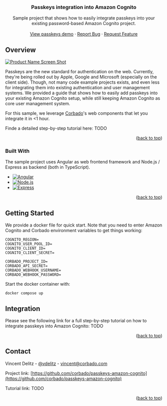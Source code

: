 <a name="readme-top"></a>

<!-- PROJECT LOGO -->
<br />
<div align="center">
  <h3 align="center">Passkeys integration into Amazon Cognito</h3>

  <p align="center">
    Sample project that shows how to easily integrate passkeys into your existing password-based Amazon Cognito project.
    <br />
    <br />
    <a href="https://passkeys.eu">View passkeys demo</a>
    ·
    <a href="https://github.com/corbado/passkeys-amazon-cognito/issues">Report Bug</a>
    ·
    <a href="https://github.com/corbado/passkeys-amazon-cognito/issues">Request Feature</a>
  </p>
</div>



<!-- ABOUT THE PROJECT -->
## Overview

[![Product Name Screen Shot][product-screenshot]](https://example.com)

Passkeys are the new standard for authentication on the web. Currently, they're being rolled out by Apple, Google and Microsoft (especially on the client side). Though, not many code
example projects exists, and even less for integrating them into existing authentication and user management systems. We provided a guide that shows how to easily add
passkeys into your existing Amazon Cognito setup, while still keeping Amazon Cognito as core user management system.

For this sample, we leverage [Corbado](https://www.corbado.com)'s web components that let you integrate it in <1 hour.

Finde a detailed step-by-step tutorial here: TODO

<p align="right">(<a href="#readme-top">back to top</a>)</p>



### Built With

The sample project uses Angular as web frontend framework and Node.js / Express as backend (both in TypeScript).

* [![Angular][Angular.io]][Angular-url]
* [![Node.js][Nodejs.org]][Nodejs-url]
* [![Express][Expressjs.com]][Express-url]

<p align="right">(<a href="#readme-top">back to top</a>)</p>



<!-- GETTING STARTED -->
## Getting Started

We provide a docker file for quick start. Note that you need to enter Amazon Cognito and Corbado environment variables to get things working:

```
COGNITO_REGION=
COGNITO_USER_POOL_ID=
COGNITO_CLIENT_ID=
COGNITO_CLIENT_SECRET=

CORBADO_PROJECT_ID=
CORBADO_API_SECRET=
CORBADO_WEBHOOK_USERNAME=
CORBADO_WEBHOOK_PASSWORD=
```

Start the docker container with:

```
docker compose up
```

## Integration

Please see the following link for a full step-by-step tutorial on how to integrate passkeys into Amazon Cognito: TODO

<p align="right">(<a href="#readme-top">back to top</a>)</p>


<!-- CONTACT -->
## Contact

Vincent Delitz - [@vdelitz](https://twitter.com/vdelitz) - vincent@corbado.com

Project link: [https://github.com/corbado/passkeys-amazon-cognito](https://github.com/corbado/passkeys-amazon-cognito)

Tutorial link: TODO

<p align="right">(<a href="#readme-top">back to top</a>)</p>


<!-- MARKDOWN LINKS & IMAGES -->

[product-screenshot]: images/screenshot.png
[Angular.io]: https://img.shields.io/badge/Angular-DD0031?style=for-the-badge&logo=angular&logoColor=white
[Angular-url]: https://angular.io/

[Nodejs-url]: https://nodejs.org/
[Nodejs.org]: https://img.shields.io/badge/Node.js-339933?style=for-the-badge&logo=node.js&logoColor=white

[Express-url]: https://expressjs.com/
[Expressjs.com]: https://img.shields.io/badge/Express-AEAEAE?style=for-the-badge&logo=express&logoColor=white
